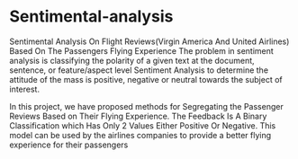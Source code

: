 # Sentimental-analysis

Sentimental Analysis On Flight Reviews(Virgin America And United Airlines) Based On The Passengers Flying Experience 
The problem in sentiment analysis is classifying the polarity of a given text at the document, sentence, or feature/aspect level  Sentiment Analysis to determine the attitude of the mass is positive, negative or neutral towards the subject of interest.

In this project, we have proposed methods for Segregating the Passenger Reviews Based on Their Flying Experience. The Feedback Is A Binary Classification which Has Only 2 Values Either Positive Or Negative. This model can be used by the airlines companies to provide a better flying experience for their passengers
